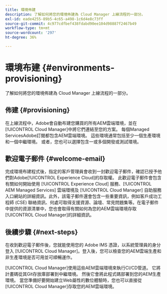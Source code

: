 ```yaml
---
title: 環境佈建
description: 了解如何將您的環境佈建為 Cloud Manager 上線流程的一部分。
exl-id: eade4255-89b5-4c65-a498-1c6d4e8c73ff
source-git-commit: 4c977cdfbef438fdabd90ee104d98887f2467b49
workflow-type: tm+mt
source-wordcount: '297'
ht-degree: 36%

---
```



# 環境布建 {#environments-provisioning}

了解如何將您的環境佈建為 Cloud Manager 上線流程的一部分。

## 佈建 {#provisioning}

在上線流程中，Adobe會自動布建您購買的所有AEM雲端環境，並在[!UICONTROL Cloud Manager]中將它們連結至您的方案。 每個Managed ServicesAdobe訂閱都包含AEM雲端環境。 這些環境通常包括至少一個生產環境和一個中繼環境。 或者，您也可以選擇包含一或多個開發或測試環境。

## 歡迎電子郵件 {#welcome-email}

完成環境布建程式後，指定的客戶管理員會收到一封歡迎電子郵件，確認已授予他們對Adobe[!UICONTROL Experience Cloud]的存取權。 此歡迎電子郵件會包含有關如何開始使用 [!UICONTROL Experience Cloud] 服務、[!UICONTROL AEM Managed Services] 雲端環境及 [!UICONTROL Cloud Manager] 自助服務入口網站的詳細資訊。此外，該電子郵件還會包含一些重要資訊，例如客戶成功工程師 (CSE) 聯絡資訊、何處可取得支援資源、論壇、常見問題集等。在電子郵件中提供的資源清單中，您也會取得有關如何為您的AEM雲端環境存取[!UICONTROL Cloud Manager]的詳細資訊。

## 後續步驟 {#next-steps}

在收到歡迎電子郵件後，您就能使用您的 Adobe IMS 憑證，以系統管理員的身分登入 [!UICONTROL Cloud Manager]。登入後，您可以檢查您的AEM雲端生產和非生產環境是否可用並可順暢運作。

[!UICONTROL Cloud Manager]使用這些AEM雲端環境來執行CI/CD管道。 它將計畫碼從其Git存放庫部署到中繼環境。 然後它會將此程式碼部署到您的AEM生產環境。 當您準備好要開始建立Web屬性的數位體驗時，您也可以直接從[!UICONTROL Cloud Manager]存取您的AEM雲端環境。
